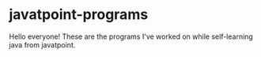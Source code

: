 # javatpoint-programs
Hello everyone! These are the programs I've worked on while self-learning java from javatpoint.
